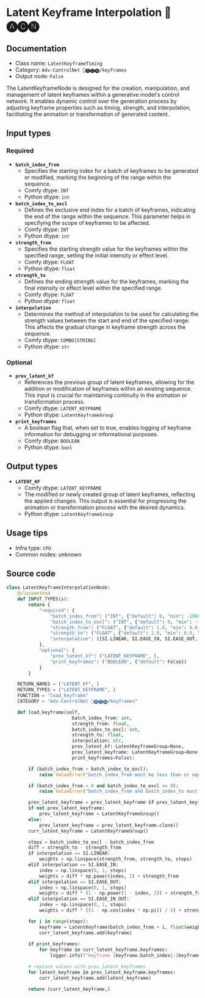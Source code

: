 # Latent Keyframe Interpolation 🛂🅐🅒🅝
## Documentation
- Class name: `LatentKeyframeTiming`
- Category: `Adv-ControlNet 🛂🅐🅒🅝/keyframes`
- Output node: `False`

The LatentKeyframeNode is designed for the creation, manipulation, and management of latent keyframes within a generative model's control network. It enables dynamic control over the generation process by adjusting keyframe properties such as timing, strength, and interpolation, facilitating the animation or transformation of generated content.
## Input types
### Required
- **`batch_index_from`**
    - Specifies the starting index for a batch of keyframes to be generated or modified, marking the beginning of the range within the sequence.
    - Comfy dtype: `INT`
    - Python dtype: `int`
- **`batch_index_to_excl`**
    - Defines the exclusive end index for a batch of keyframes, indicating the end of the range within the sequence. This parameter helps in specifying the scope of keyframes to be affected.
    - Comfy dtype: `INT`
    - Python dtype: `int`
- **`strength_from`**
    - Specifies the starting strength value for the keyframes within the specified range, setting the initial intensity or effect level.
    - Comfy dtype: `FLOAT`
    - Python dtype: `float`
- **`strength_to`**
    - Defines the ending strength value for the keyframes, marking the final intensity or effect level within the specified range.
    - Comfy dtype: `FLOAT`
    - Python dtype: `float`
- **`interpolation`**
    - Determines the method of interpolation to be used for calculating the strength values between the start and end of the specified range. This affects the gradual change in keyframe strength across the sequence.
    - Comfy dtype: `COMBO[STRING]`
    - Python dtype: `str`
### Optional
- **`prev_latent_kf`**
    - References the previous group of latent keyframes, allowing for the addition or modification of keyframes within an existing sequence. This input is crucial for maintaining continuity in the animation or transformation process.
    - Comfy dtype: `LATENT_KEYFRAME`
    - Python dtype: `LatentKeyframeGroup`
- **`print_keyframes`**
    - A boolean flag that, when set to true, enables logging of keyframe information for debugging or informational purposes.
    - Comfy dtype: `BOOLEAN`
    - Python dtype: `bool`
## Output types
- **`LATENT_KF`**
    - Comfy dtype: `LATENT_KEYFRAME`
    - The modified or newly created group of latent keyframes, reflecting the applied changes. This output is essential for progressing the animation or transformation process with the desired dynamics.
    - Python dtype: `LatentKeyframeGroup`
## Usage tips
- Infra type: `CPU`
- Common nodes: unknown


## Source code
```python
class LatentKeyframeInterpolationNode:
    @classmethod
    def INPUT_TYPES(s):
        return {
            "required": {
                "batch_index_from": ("INT", {"default": 0, "min": -10000, "max": 10000, "step": 1}),
                "batch_index_to_excl": ("INT", {"default": 0, "min": -10000, "max": 10000, "step": 1}),
                "strength_from": ("FLOAT", {"default": 1.0, "min": 0.0, "max": 10.0, "step": 0.001}, ),
                "strength_to": ("FLOAT", {"default": 1.0, "min": 0.0, "max": 10.0, "step": 0.001}, ),
                "interpolation": ([SI.LINEAR, SI.EASE_IN, SI.EASE_OUT, SI.EASE_IN_OUT], ),
            },
            "optional": {
                "prev_latent_kf": ("LATENT_KEYFRAME", ),
                "print_keyframes": ("BOOLEAN", {"default": False})
            }
        }

    RETURN_NAMES = ("LATENT_KF", )
    RETURN_TYPES = ("LATENT_KEYFRAME", )
    FUNCTION = "load_keyframe"
    CATEGORY = "Adv-ControlNet 🛂🅐🅒🅝/keyframes"

    def load_keyframe(self,
                        batch_index_from: int,
                        strength_from: float,
                        batch_index_to_excl: int,
                        strength_to: float,
                        interpolation: str,
                        prev_latent_kf: LatentKeyframeGroup=None,
                        prev_latent_keyframe: LatentKeyframeGroup=None, # old name
                        print_keyframes=False):

        if (batch_index_from > batch_index_to_excl):
            raise ValueError("batch_index_from must be less than or equal to batch_index_to.")

        if (batch_index_from < 0 and batch_index_to_excl >= 0):
            raise ValueError("batch_index_from and batch_index_to must be either both positive or both negative.")

        prev_latent_keyframe = prev_latent_keyframe if prev_latent_keyframe else prev_latent_kf
        if not prev_latent_keyframe:
            prev_latent_keyframe = LatentKeyframeGroup()
        else:
            prev_latent_keyframe = prev_latent_keyframe.clone()
        curr_latent_keyframe = LatentKeyframeGroup()

        steps = batch_index_to_excl - batch_index_from
        diff = strength_to - strength_from
        if interpolation == SI.LINEAR:
            weights = np.linspace(strength_from, strength_to, steps)
        elif interpolation == SI.EASE_IN:
            index = np.linspace(0, 1, steps)
            weights = diff * np.power(index, 2) + strength_from
        elif interpolation == SI.EASE_OUT:
            index = np.linspace(0, 1, steps)
            weights = diff * (1 - np.power(1 - index, 2)) + strength_from
        elif interpolation == SI.EASE_IN_OUT:
            index = np.linspace(0, 1, steps)
            weights = diff * ((1 - np.cos(index * np.pi)) / 2) + strength_from

        for i in range(steps):
            keyframe = LatentKeyframe(batch_index_from + i, float(weights[i]))
            curr_latent_keyframe.add(keyframe)
        
        if print_keyframes:
            for keyframe in curr_latent_keyframe.keyframes:
                logger.info(f"keyframe {keyframe.batch_index}:{keyframe.strength}")

        # replace values with prev_latent_keyframes
        for latent_keyframe in prev_latent_keyframe.keyframes:
            curr_latent_keyframe.add(latent_keyframe)

        return (curr_latent_keyframe,)

```
